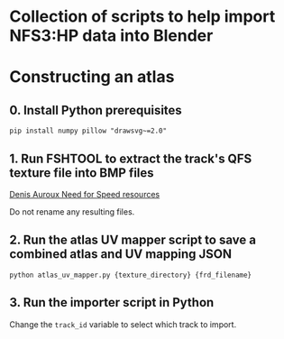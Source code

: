 # Collection of scripts to help import NFS3:HP data into Blender

# Constructing an atlas

## 0. Install Python prerequisites

`pip install numpy pillow "drawsvg~=2.0"`

## 1. Run FSHTOOL to extract the track's QFS texture file into BMP files

[Denis Auroux Need for Speed resources](http://www.math.polytechnique.fr/cmat/auroux/nfs/)

Do not rename any resulting files.

## 2. Run the atlas UV mapper script to save a combined atlas and UV mapping JSON

`python atlas_uv_mapper.py {texture_directory} {frd_filename}`

## 3. Run the importer script in Python

Change the `track_id` variable to select which track to import.
